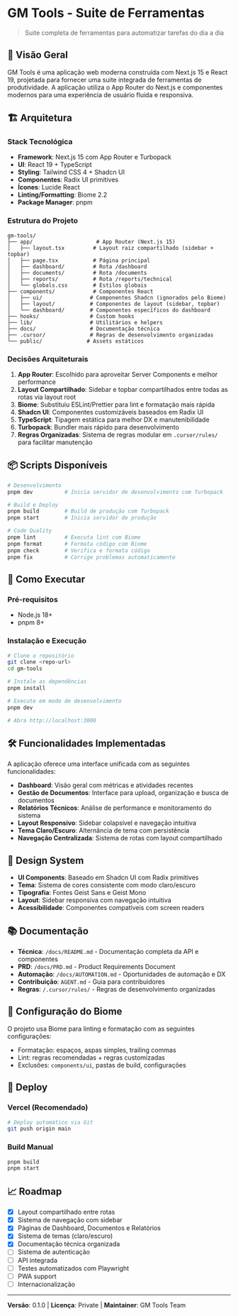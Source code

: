 # GM Tools - Suite de Ferramentas

> Suite completa de ferramentas para automatizar tarefas do dia a dia

## 🚀 Visão Geral

GM Tools é uma aplicação web moderna construída com Next.js 15 e React 19, projetada para fornecer uma suite integrada de ferramentas de produtividade. A aplicação utiliza o App Router do Next.js e componentes modernos para uma experiência de usuário fluida e responsiva.

## 🏗️ Arquitetura

### Stack Tecnológica
- **Framework**: Next.js 15 com App Router e Turbopack
- **UI**: React 19 + TypeScript
- **Styling**: Tailwind CSS 4 + Shadcn UI
- **Componentes**: Radix UI primitives
- **Ícones**: Lucide React
- **Linting/Formatting**: Biome 2.2
- **Package Manager**: pnpm

### Estrutura do Projeto
```
gm-tools/
├── app/                    # App Router (Next.js 15)
│   ├── layout.tsx         # Layout raiz compartilhado (sidebar + topbar)
│   ├── page.tsx           # Página principal
│   ├── dashboard/         # Rota /dashboard
│   ├── documents/         # Rota /documents
│   ├── reports/           # Rota /reports/technical
│   └── globals.css        # Estilos globais
├── components/            # Componentes React
│   ├── ui/               # Componentes Shadcn (ignorados pelo Biome)
│   ├── layout/           # Componentes de layout (sidebar, topbar)
│   └── dashboard/        # Componentes específicos do dashboard
├── hooks/                # Custom hooks
├── lib/                  # Utilitários e helpers
├── docs/                 # Documentação técnica
├── .cursor/              # Regras de desenvolvimento organizadas
└── public/              # Assets estáticos
```

### Decisões Arquiteturais

1. **App Router**: Escolhido para aproveitar Server Components e melhor performance
2. **Layout Compartilhado**: Sidebar e topbar compartilhados entre todas as rotas via layout root
3. **Biome**: Substituiu ESLint/Prettier para lint e formatação mais rápida
4. **Shadcn UI**: Componentes customizáveis baseados em Radix UI
5. **TypeScript**: Tipagem estática para melhor DX e manutenibilidade
6. **Turbopack**: Bundler mais rápido para desenvolvimento
7. **Regras Organizadas**: Sistema de regras modular em `.cursor/rules/` para facilitar manutenção

## 📦 Scripts Disponíveis

```bash
# Desenvolvimento
pnpm dev          # Inicia servidor de desenvolvimento com Turbopack

# Build e Deploy
pnpm build        # Build de produção com Turbopack
pnpm start        # Inicia servidor de produção

# Code Quality
pnpm lint         # Executa lint com Biome
pnpm format       # Formata código com Biome
pnpm check        # Verifica e formata código
pnpm fix          # Corrige problemas automaticamente
```

## 🚀 Como Executar

### Pré-requisitos
- Node.js 18+
- pnpm 8+

### Instalação e Execução
```bash
# Clone o repositório
git clone <repo-url>
cd gm-tools

# Instale as dependências
pnpm install

# Execute em modo de desenvolvimento
pnpm dev

# Abra http://localhost:3000
```

## 🛠️ Funcionalidades Implementadas

A aplicação oferece uma interface unificada com as seguintes funcionalidades:

- **Dashboard**: Visão geral com métricas e atividades recentes
- **Gestão de Documentos**: Interface para upload, organização e busca de documentos
- **Relatórios Técnicos**: Análise de performance e monitoramento do sistema
- **Layout Responsivo**: Sidebar colapsível e navegação intuitiva
- **Tema Claro/Escuro**: Alternância de tema com persistência
- **Navegação Centralizada**: Sistema de rotas com layout compartilhado

## 🎨 Design System

- **UI Components**: Baseado em Shadcn UI com Radix primitives
- **Tema**: Sistema de cores consistente com modo claro/escuro
- **Tipografia**: Fontes Geist Sans e Geist Mono
- **Layout**: Sidebar responsiva com navegação intuitiva
- **Acessibilidade**: Componentes compatíveis com screen readers

## 📚 Documentação

- **Técnica**: `/docs/README.md` - Documentação completa da API e componentes
- **PRD**: `/docs/PRD.md` - Product Requirements Document
- **Automação**: `/docs/AUTOMATION.md` - Oportunidades de automação e DX
- **Contribuição**: `AGENT.md` - Guia para contribuidores
- **Regras**: `/.cursor/rules/` - Regras de desenvolvimento organizadas

## 🔧 Configuração do Biome

O projeto usa Biome para linting e formatação com as seguintes configurações:
- Formatação: espaços, aspas simples, trailing commas
- Lint: regras recomendadas + regras customizadas
- Exclusões: `components/ui`, pastas de build, configurações

## 🚀 Deploy

### Vercel (Recomendado)
```bash
# Deploy automático via Git
git push origin main
```

### Build Manual
```bash
pnpm build
pnpm start
```

## 📈 Roadmap

- [x] Layout compartilhado entre rotas
- [x] Sistema de navegação com sidebar
- [x] Páginas de Dashboard, Documentos e Relatórios
- [x] Sistema de temas (claro/escuro)
- [x] Documentação técnica organizada
- [ ] Sistema de autenticação
- [ ] API integrada
- [ ] Testes automatizados com Playwright
- [ ] PWA support
- [ ] Internacionalização

---

**Versão**: 0.1.0 | **Licença**: Private | **Maintainer**: GM Tools Team
